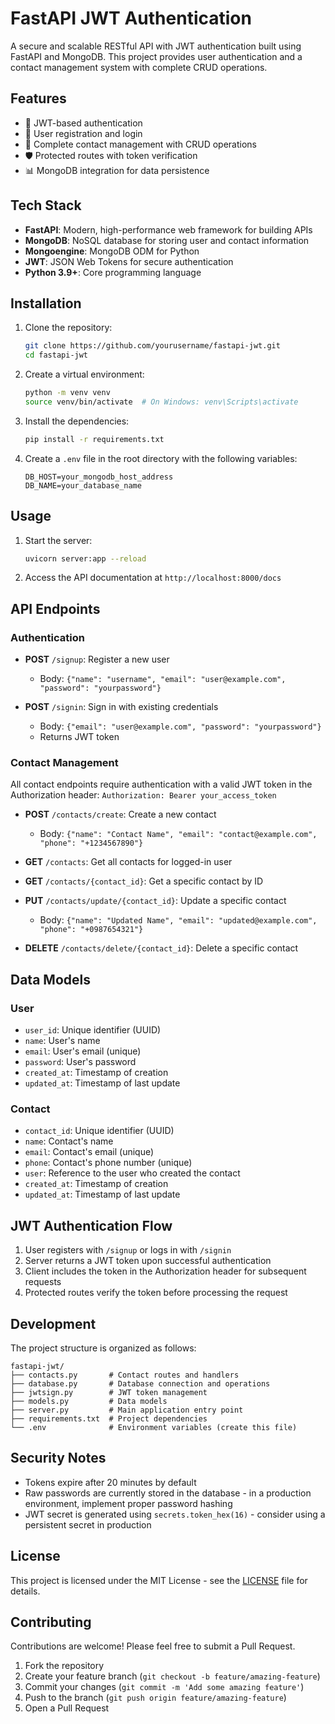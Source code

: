 # FastAPI JWT Authentication

A secure and scalable RESTful API with JWT authentication built using FastAPI and MongoDB. This project provides user authentication and a contact management system with complete CRUD operations.

## Features

- 🔐 JWT-based authentication 
- 👤 User registration and login
- 📝 Complete contact management with CRUD operations
- 🛡️ Protected routes with token verification
- 📊 MongoDB integration for data persistence

## Tech Stack

- **FastAPI**: Modern, high-performance web framework for building APIs
- **MongoDB**: NoSQL database for storing user and contact information
- **Mongoengine**: MongoDB ODM for Python
- **JWT**: JSON Web Tokens for secure authentication
- **Python 3.9+**: Core programming language

## Installation

1. Clone the repository:
   ```bash
   git clone https://github.com/yourusername/fastapi-jwt.git
   cd fastapi-jwt
   ```

2. Create a virtual environment:
   ```bash
   python -m venv venv
   source venv/bin/activate  # On Windows: venv\Scripts\activate
   ```

3. Install the dependencies:
   ```bash
   pip install -r requirements.txt
   ```

4. Create a `.env` file in the root directory with the following variables:
   ```
   DB_HOST=your_mongodb_host_address
   DB_NAME=your_database_name
   ```

## Usage

1. Start the server:
   ```bash
   uvicorn server:app --reload
   ```

2. Access the API documentation at `http://localhost:8000/docs`

## API Endpoints

### Authentication

- **POST** `/signup`: Register a new user
  - Body: `{"name": "username", "email": "user@example.com", "password": "yourpassword"}`

- **POST** `/signin`: Sign in with existing credentials
  - Body: `{"email": "user@example.com", "password": "yourpassword"}`
  - Returns JWT token

### Contact Management

All contact endpoints require authentication with a valid JWT token in the Authorization header:
`Authorization: Bearer your_access_token`

- **POST** `/contacts/create`: Create a new contact
  - Body: `{"name": "Contact Name", "email": "contact@example.com", "phone": "+1234567890"}`

- **GET** `/contacts`: Get all contacts for logged-in user

- **GET** `/contacts/{contact_id}`: Get a specific contact by ID

- **PUT** `/contacts/update/{contact_id}`: Update a specific contact
  - Body: `{"name": "Updated Name", "email": "updated@example.com", "phone": "+0987654321"}`

- **DELETE** `/contacts/delete/{contact_id}`: Delete a specific contact

## Data Models

### User
- `user_id`: Unique identifier (UUID)
- `name`: User's name
- `email`: User's email (unique)
- `password`: User's password
- `created_at`: Timestamp of creation
- `updated_at`: Timestamp of last update

### Contact
- `contact_id`: Unique identifier (UUID)
- `name`: Contact's name
- `email`: Contact's email (unique)
- `phone`: Contact's phone number (unique)
- `user`: Reference to the user who created the contact
- `created_at`: Timestamp of creation
- `updated_at`: Timestamp of last update

## JWT Authentication Flow

1. User registers with `/signup` or logs in with `/signin`
2. Server returns a JWT token upon successful authentication
3. Client includes the token in the Authorization header for subsequent requests
4. Protected routes verify the token before processing the request

## Development

The project structure is organized as follows:

```
fastapi-jwt/
├── contacts.py       # Contact routes and handlers
├── database.py       # Database connection and operations
├── jwtsign.py        # JWT token management
├── models.py         # Data models
├── server.py         # Main application entry point
├── requirements.txt  # Project dependencies
└── .env              # Environment variables (create this file)
```

## Security Notes

- Tokens expire after 20 minutes by default
- Raw passwords are currently stored in the database - in a production environment, implement proper password hashing
- JWT secret is generated using `secrets.token_hex(16)` - consider using a persistent secret in production

## License

This project is licensed under the MIT License - see the [LICENSE](LICENSE) file for details.

## Contributing

Contributions are welcome! Please feel free to submit a Pull Request.

1. Fork the repository
2. Create your feature branch (`git checkout -b feature/amazing-feature`)
3. Commit your changes (`git commit -m 'Add some amazing feature'`)
4. Push to the branch (`git push origin feature/amazing-feature`)
5. Open a Pull Request
